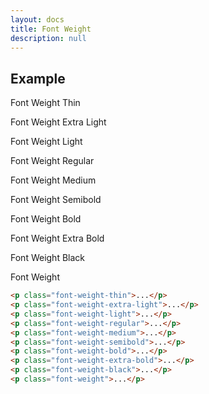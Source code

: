 ```yaml
---
layout: docs
title: Font Weight
description: null
---
```


## Example

<p class="font-weight-thin">Font Weight Thin</p>
<p class="font-weight-extra-light">Font Weight Extra Light</p>
<p class="font-weight-light">Font Weight Light</p>
<p class="font-weight-regular">Font Weight Regular</p>
<p class="font-weight-medium">Font Weight Medium</p>
<p class="font-weight-semibold">Font Weight Semibold</p>
<p class="font-weight-bold">Font Weight Bold</p>
<p class="font-weight-extra-bold">Font Weight Extra Bold</p>
<p class="font-weight-black">Font Weight Black</p>
<p class="font-weight">Font Weight</p>

```html
<p class="font-weight-thin">...</p>
<p class="font-weight-extra-light">...</p>
<p class="font-weight-light">...</p>
<p class="font-weight-regular">...</p>
<p class="font-weight-medium">...</p>
<p class="font-weight-semibold">...</p>
<p class="font-weight-bold">...</p>
<p class="font-weight-extra-bold">...</p>
<p class="font-weight-black">...</p>
<p class="font-weight">...</p>
```
